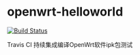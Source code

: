 # openwrt-helloworld
[![Build Status](https://travis-ci.org/leon0516/openwrt-helloworld.svg?branch=master)](https://travis-ci.org/leon0516/openwrt-helloworld)  

Travis CI 持续集成编译OpenWrt软件ipk包测试


